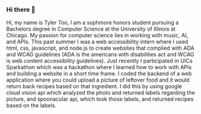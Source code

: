 ### Hi there 👋

<!--
**tyler2too/tyler2too** is a ✨ _special_ ✨ repository because its `README.md` (this file) appears on your GitHub profile.

Here are some ideas to get you started:

- 🔭 I’m currently working on ...
- 🌱 I’m currently learning ...
- 👯 I’m looking to collaborate on ...
- 🤔 I’m looking for help with ...
- 💬 Ask me about ...
- 📫 How to reach me: ...
- 😄 Pronouns: ...
- ⚡ Fun fact: ...
-->


Hi, my name is Tyler Too, I am a sophmore honors student pursuing a Bachelors degree in Computer Science at the University of Illinois at Chicago. My passion for computer science lies in working with music, AI, and APIs. This past summer I was a web accessibility intern where I used html, css, javascript, and node.js to create websites that complied with ADA and WCAG guidelines (ADA is the americans with disabilities act and WCAG is web content accessibility guidelines). Just recently I participated in UICs Sparkathon which was a hackathon where I learned how to work with APIs and building a website in a short time frame. I coded the backend of a web application where you could upload a picture of leftover food and it would return back recipes based on that ingredient. I did this by using google cloud vision api which analyzed the photo and returned labels regarding the picture, and spoonacular api, which took those labels, and returned recipes based on the labels. 





